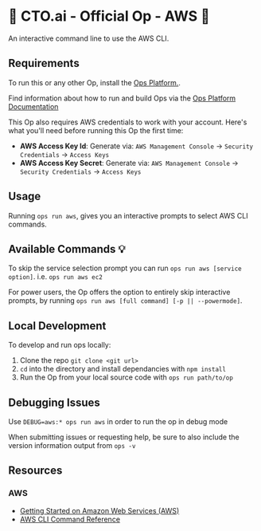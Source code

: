 # 🚀 CTO.ai - Official Op - AWS 🚀

An interactive command line to use the AWS CLI.

## Requirements

To run this or any other Op, install the [Ops Platform.](https://cto.ai/platform).

Find information about how to run and build Ops via the [Ops Platform Documentation](https://cto.ai/docs/overview)

This Op also requires AWS credentials to work with your account. Here's what you'll need before running this Op the first time:

- **AWS Access Key Id**: Generate via: `AWS Management Console` -> `Security Credentials` -> `Access Keys`
- **AWS Access Key Secret**: Generate via: `AWS Management Console` -> `Security Credentials` -> `Access Keys`

## Usage

Running `ops run aws`, gives you an interactive prompts to select AWS CLI commands.

## Available Commands 💡

To skip the service selection prompt you can run `ops run aws [service option]`. i.e. `ops run aws ec2`

For power users, the Op offers the option to entirely skip interactive prompts, by running `ops run aws [full command] [-p || --powermode]`.

## Local Development

To develop and run ops locally:

  1. Clone the repo `git clone <git url>`
  2. `cd` into the directory and install dependancies with `npm install`
  3. Run the Op from your local source code with `ops run path/to/op`

## Debugging Issues

Use `DEBUG=aws:* ops run aws` in order to run the op in debug mode

When submitting issues or requesting help, be sure to also include the version information output from `ops -v`

## Resources

### AWS

- [Getting Started on Amazon Web Services (AWS)](https://aws.amazon.com/getting-started/)
- [AWS CLI Command Reference](https://docs.aws.amazon.com/cli/latest/reference/)
